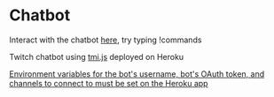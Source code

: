 # Chatbot

Interact with the chatbot [here](https://www.twitch.tv/popout/unconectedplayer/chat), try typing !commands

Twitch chatbot using [tmi.js](https://www.npmjs.com/package/tmi.js) deployed on Heroku

[Environment variables for the bot's username, bot's OAuth  token, and channels to connect to must be set on the Heroku app](https://devcenter.heroku.com/articles/config-vars#managing-config-vars)
